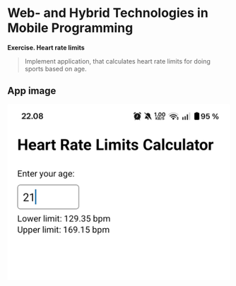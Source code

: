# Web- and Hybrid Technologies in Mobile Programming

**Exercise. Heart rate limits**
> Implement application, that calculates heart rate limits for doing sports based on age.

## App image

![App](./images/heartRateLimitsCalc_ready.jpg "App")
